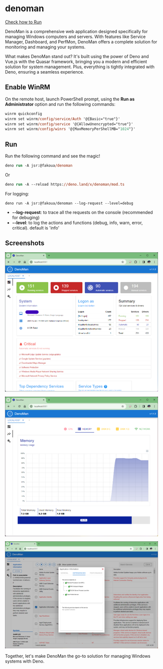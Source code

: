 # denoman

[Check how to Run](#Run)

DenoMan is a comprehensive web application designed specifically for managing
Windows computers and servers. With features like Service Manager, Dashboard,
and PerfMon, DenoMan offers a complete solution for monitoring and managing your
systems.

What makes DenoMan stand out? It's built using the power of Deno and Vue.js with
the Quasar framework, bringing you a modern and efficient solution for system
management. Plus, everything is tightly integrated with Deno, ensuring a
seamless experience.

## Enable WinRM

On the remote host, launch PowerShell prompt, using the **Run as Administrator**
option and run the following commands:

```ps
winrm quickconfig
winrm set winrm/config/service/Auth '@{Basic="true"}'
winrm set winrm/config/service '@{AllowUnencrypted="true"}'
winrm set winrm/config/winrs '@{MaxMemoryPerShellMB="1024"}'
```

## Run

Run the following command and see the magic!

```ps
deno run -A jsr:@fakoua/denoman
```

Or

```ps
deno run -A --reload https://deno.land/x/denoman/mod.ts
```

For logging:

```
deno run -A jsr:@fakoua/denoman --log-request --level=debug
```

- **--log-request**: to trace all the requests on the console (recommended for
  debuging)
- **--level**: to log the actions and functions (debug, info, warn, error,
  critical). default is 'info'

## Screenshots

![DenoMan Dashboard](https://github.com/fakoua/denoman/blob/main/resources/ss01.png?raw=true)

![DenoMan PerfMon](https://github.com/fakoua/denoman/blob/main/resources/ss02.png?raw=true)

![DenoMan Service Manager](https://github.com/fakoua/denoman/blob/main/resources/ss03.png?raw=true)

Together, let's make DenoMan the go-to solution for managing Windows systems
with Deno.

